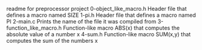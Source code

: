 readme for preprocessor project
0-object_like_macro.h Header file that defines a macro named SIZE
 1-pi.h Header file that defines a macro named PI
  2-main.c Prints the name of the file it was compiled from 
  3-function_like_macro.h Function-like macro ABS(x) that computes the absolute value of a number x
   4-sum.h Function-like macro SUM(x,y) that computes the sum of the numbers x